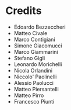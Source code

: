 Credits
=======

* Edoardo Bezzeccheri
* Matteo Civale
* Marco Contigiani
* Simone Giacomucci
* Marco Giammarini
* Stefano Gigli
* Leonardo Morichelli
* Nicola Orlandini
* Niccolo' Paolinelli
* Alessio Paolucci
* Matteo Piersantelli
* Matteo Pirro
* Francesco Piunti

